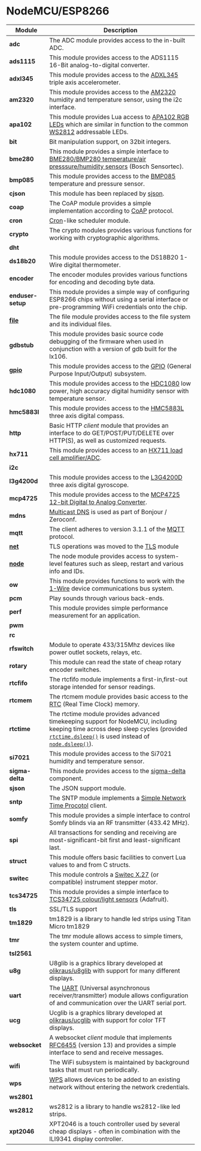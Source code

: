# NodeMCU/ESP8266
| Module | Description |
| --- | --- |
| **adc** | The ADC module provides access to the in-built ADC. | 
| **ads1115** | This module provides access to the ADS1115 16-Bit analog-to-digital converter. | 
| **adxl345** | This module provides access to the [ADXL345](https://www.sparkfun.com/products/9836) triple axis accelerometer. | 
| **am2320** | This module provides access to the [AM2320](https://akizukidenshi.com/download/ds/aosong/AM2320.pdf) humidity and temperature sensor, using the i2c interface. | 
| **apa102** | This module provides Lua access to [APA102 RGB LEDs](https://youtu.be/UYvC-hukz-0) which are similar in function to the common [WS2812](ws2812) addressable LEDs. | 
| **bit** | Bit manipulation support, on 32bit integers. | 
| **bme280** | This module provides a simple interface to [BME280/BMP280 temperature/air presssure/humidity sensors](http://www.bosch-sensortec.com/bst/products/all_products/bme280) (Bosch Sensortec). | 
| **bmp085** | This module provides access to the [BMP085](https://www.sparkfun.com/tutorials/253) temperature and pressure sensor. | 
| **cjson** | This module has been replaced by [sjson](sjson.md). | 
| **coap** | The CoAP module provides a simple implementation according to [CoAP](http://tools.ietf.org/html/rfc7252) protocol. | 
| **cron** | [Cron](https://en.wikipedia.org/wiki/Cron)-like scheduler module. | 
| **crypto** | The crypto modules provides various functions for working with cryptographic algorithms. | 
| **dht** |  | 
| **ds18b20** | This module provides access to the DS18B20 1-Wire digital thermometer. | 
| **encoder** | The encoder modules provides various functions for encoding and decoding byte data. | 
| **enduser-setup** | This module provides a simple way of configuring ESP8266 chips without using a serial interface or pre-programming WiFi credentials onto the chip. | 
| **[file](modules/file.md)** | The file module provides access to the file system and its individual files. | 
| **gdbstub** | This module provides basic source code debugging of the firmware when used in conjunction with a version of gdb built for the lx106. | 
| **[gpio](modules/gpio.md)** | This module provides access to the [GPIO](https://en.wikipedia.org/wiki/General-purpose_input/output) (General Purpose Input/Output) subsystem. | 
| **hdc1080** | This module provides access to the [HDC1080](http://www.ti.com/product/HDC1080) low power, high accuracy digital humidity sensor with temperature sensor. | 
| **hmc5883l** | This module provides access to the [HMC5883L](https://www.sparkfun.com/products/10530) three axis digital compass. | 
| **http** | Basic HTTP *client* module that provides an interface to do GET/POST/PUT/DELETE over HTTP(S), as well as customized requests. | 
| **hx711** | This module provides access to an [HX711 load cell amplifier/ADC](https://learn.sparkfun.com/tutorials/load-cell-amplifier-hx711-breakout-hookup-guide). | 
| **i2c** |  | 
| **l3g4200d** | This module provides access to the [L3G4200D](https://www.sparkfun.com/products/10612) three axis digital gyroscope. | 
| **mcp4725** | This module provides access to the [MCP4725 12-bit Digital to Analog Converter](http://ww1.microchip.com/downloads/en/DeviceDoc/22039d.pdf). | 
| **mdns** | [Multicast DNS](https://en.wikipedia.org/wiki/Multicast_DNS) is used as part of Bonjour / Zeroconf. | 
| **mqtt** | The client adheres to version 3.1.1 of the [MQTT](https://en.wikipedia.org/wiki/MQTT) protocol. | 
| **[net](modules/net.md)** |  TLS operations was moved to the [TLS](tls.md) module  | 
| **[node](modules/node.md)** | The node module provides access to system-level features such as sleep, restart and various info and IDs. | 
| **ow** | This module provides functions to work with the [1-Wire](https://en.wikipedia.org/wiki/1-Wire) device communications bus system. | 
| **pcm** | Play sounds through various back-ends. | 
| **perf** | This module provides simple performance measurement for an application. | 
| **pwm** |  | 
| **rc** |  | 
| **rfswitch** | Module to operate 433/315Mhz devices like power outlet sockets, relays, etc. | 
| **rotary** | This module can read the state of cheap rotary encoder switches. | 
| **rtcfifo** | The rtcfifo module implements a first-in,first-out storage intended for sensor readings. | 
| **rtcmem** | The rtcmem module provides basic access to the [RTC](https://en.wikipedia.org/wiki/Real-time_clock) (Real Time Clock) memory. | 
| **rtctime** | The rtctime module provides advanced timekeeping support for NodeMCU, including keeping time across deep sleep cycles (provided [`rtctime.dsleep()`](#rtctimedsleep) is used instead of [`node.dsleep()`](node.md#nodedsleep)). | 
| **si7021** | This module provides access to the Si7021 humidity and temperature sensor. | 
| **sigma-delta** | This module provides access to the [sigma-delta](https://en.wikipedia.org/wiki/Delta-sigma_modulation) component. | 
| **sjson** | The JSON support module. | 
| **sntp** | The SNTP module implements a [Simple Network Time Procotol](https://en.wikipedia.org/wiki/Network_Time_Protocol#SNTP) client. | 
| **somfy** | This module provides a simple interface to control Somfy blinds via an RF transmitter (433.42 MHz). | 
| **spi** | All transactions for sending and receiving are most-significant-bit first and least-significant last. | 
| **struct** | This module offers basic facilities to convert Lua values to and from C structs. | 
| **switec** | This module controls a [Switec X.27](http://www.jukenswisstech.com/?page_id=103) (or compatible) instrument stepper motor. | 
| **tcs34725** | This module provides a simple interface to [TCS34725 colour/light sensors](https://www.adafruit.com/product/1334) (Adafruit). | 
| **tls** | SSL/TLS support | 
| **tm1829** | tm1829 is a library to handle led strips using Titan Micro tm1829 | 
| **tmr** | The tmr module allows access to simple timers, the system counter and uptime. | 
| **tsl2561** |  | 
| **u8g** | U8glib is a graphics library developed at [olikraus/u8glib](https://github.com/olikraus/u8glib) with support for many different displays. | 
| **uart** | The [UART](https://en.wikipedia.org/wiki/Universal_asynchronous_receiver/transmitter) (Universal asynchronous receiver/transmitter) module allows configuration of and communication over the UART serial port. | 
| **ucg** | Ucglib is a graphics library developed at [olikraus/ucglib](https://github.com/olikraus/ucglib) with support for color TFT displays. | 
| **websocket** | A websocket *client* module that implements [RFC6455](https://tools.ietf.org/html/rfc6455) (version 13) and provides a simple interface to send and receive messages. | 
| **wifi** | 	The WiFi subsystem is maintained by background tasks that must run periodically. | 
| **wps** | [WPS](https://en.wikipedia.org/wiki/Wi-Fi_Protected_Setup) allows devices to be added to an existing network without entering the network credentials. | 
| **ws2801** |  | 
| **ws2812** | ws2812 is a library to handle ws2812-like led strips. | 
| **xpt2046** | XPT2046 is a touch controller used by several cheap displays - often in combination with the ILI9341 display controller. | 
